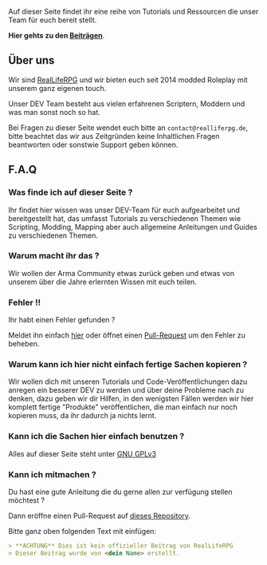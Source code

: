 Auf dieser Seite findet ihr eine reihe von Tutorials und Ressourcen die unser Team für euch bereit stellt.

**Hier gehts zu den [Beiträgen](topics)**.

## Über uns

Wir sind [RealLifeRPG](https://www.realliferpg.de) und wir bieten euch seit 2014 modded Roleplay mit unserem ganz eigenen touch.

Unser DEV Team besteht aus vielen erfahrenen Scriptern, Moddern und was man sonst noch so hat.

Bei Fragen zu dieser Seite wendet euch bitte an `contact@realliferpg.de`, bitte beachtet das wir aus Zeitgründen keine Inhaltlichen Fragen beantworten oder sonstwie Support geben können.

## F.A.Q

### Was finde ich auf dieser Seite ?

Ihr findet hier wissen was unser DEV-Team für euch aufgearbeitet und bereitgestellt hat, das umfasst Tutorials zu verschiedenen Themen wie Scripting, Modding, Mapping aber auch allgemeine Anleitungen und Guides zu verschiedenen Themen.

### Warum macht ihr das ?

Wir wollen der Arma Community etwas zurück geben und etwas von unserem über die Jahre erlernten Wissen mit euch teilen.

### Fehler !!

Ihr habt einen Fehler gefunden ?

Meldet ihn einfach [hier](https://github.com/A3ReallifeRPG/A3ReallifeRPG.github.io/issues) oder öffnet einen [Pull-Request](https://github.com/A3ReallifeRPG/A3ReallifeRPG.github.io/pulls) um den Fehler zu beheben.

### Warum kann ich hier nicht einfach fertige Sachen kopieren ?

Wir wollen dich mit unseren Tutorials und Code-Veröffentlichungen dazu anregen ein besserer DEV zu werden und über deine Probleme nach zu denken, dazu geben wir dir Hilfen, in den wenigsten Fällen werden wir hier komplett fertige "Produkte" veröffentlichen, die man einfach nur noch kopieren muss, da ihr dadurch ja nichts lernt.

### Kann ich die Sachen hier einfach benutzen ?

Alles auf dieser Seite steht unter [GNU GPLv3](https://github.com/A3ReallifeRPG/a3realliferpg.github.io/blob/master/LICENSE)

### Kann ich mitmachen ?

Du hast eine gute Anleitung die du gerne allen zur verfügung stellen möchtest ?

Dann eröffne einen Pull-Request auf [dieses Repository](https://github.com/A3ReallifeRPG/A3ReallifeRPG.github.io).

Bitte ganz oben folgenden Text mit einfügen:

```markdown
> **ACHTUNG** Dies ist kein offizieller Beitrag von RealLifeRPG
> Dieser Beitrag wurde von <dein Name> erstellt.
```

